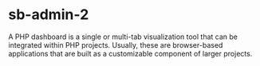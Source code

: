# sb-admin-2
A PHP dashboard is a single or multi-tab visualization tool that can be integrated within PHP projects. Usually, these are browser-based applications that are built as a customizable component of larger projects.
